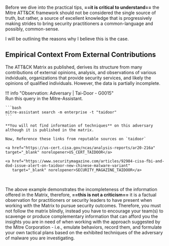 Before we dive into the practical tips, **==it is critical to understand==** the Mitre ATT&CK framework should not be considered the single source of truth, but rather, a source of excellent knowledge that is progressively making strides to bring security practitioners a common-language and possibly, common-sense.

I will be outlining the reasons why I believe this is the case.

## Empirical Context From External Contributions
The ATT&CK Matrix as published, derives its structure from many contributions of external opinions, analysis, and observations of various indviduals, organizations that provide security services, and likely the opinions of qualified individuals.  However, the data is partially incomplete.

!!! info "Observation: Adversary | Tai-Door - G0015"
    <br/>
    Run this query in the Mitre-Assistant.

    ```bash
    mitre-assistant search -m enterprise -t "taidoor" 
    ```

    **You will not find information of techniques** on this adversary although it is published in the matrix.

    Now, Reference these links from reputable sources on `taidoor`

    <a href="https://us-cert.cisa.gov/ncas/analysis-reports/ar20-216a" target="_blank" norelopener>US_CERT_TAIDOOR</a>

    <a href="https://www.securitymagazine.com/articles/92984-cisa-fbi-and-dod-issue-alert-on-taidoor-new-chinese-malware-variant"
       target="_blank" norelopener>SECURITY_MAGAZINE_TAIDOOR</a>

<br/>

The above example demonstrates the incompleteness of the information offered in the Matrix, therefore, **==this is not a criticism==** it is a factual observation for practitioners or security leaders to have present when working with the Matrix to pursue security outcomes.  Therefore, you must not follow the matrix blindly, instead you have to encourage your team(s) to scavenge or produce complementary information that can afford you the insights you are in need of when working with the approach suggested by the Mitre Corporation - i.e., emulate behaviors, record them, and formulate your own tactical plans based on the exhibited techniques of the adversary of malware you are investigating.